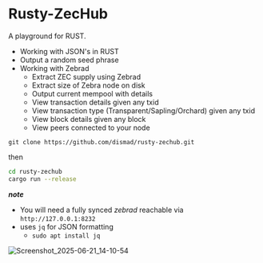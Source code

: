 # Rusty-ZecHub

A playground for RUST.

* Working with JSON's in RUST
* Output a random seed phrase
* Working with Zebrad
  * Extract ZEC supply using Zebrad
  * Extract size of Zebra node on disk
  * Output current mempool with details
  * View transaction details given any txid
  * View transaction type (Transparent/Sapling/Orchard) given any txid
  * View block details given any block
  * View peers connected to your node

`git clone https://github.com/dismad/rusty-zechub.git`

then

```bash
cd rusty-zechub
cargo run --release
```
***note***

* You will need a fully synced *zebrad* reachable via `http://127.0.0.1:8232`
* uses `jq` for JSON formatting
  * `sudo apt install jq`


![Screenshot_2025-06-21_14-10-54](https://github.com/user-attachments/assets/c2490a40-ab04-45a9-b999-e85674a740be)




